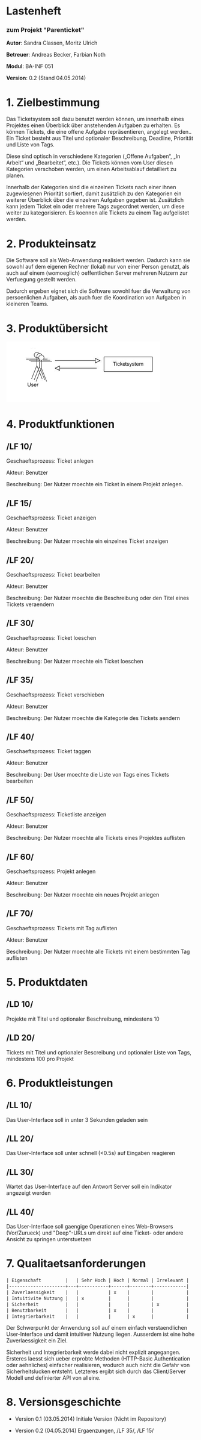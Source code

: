# Lastenheft
### zum Projekt "Parenticket"

**Autor**: Sandra Classen, Moritz Ulrich

**Betreuer**: Andreas Becker, Farbian Noth

**Modul**: BA-INF 051

**Version**: 0.2 (Stand 04.05.2014)

# 1. Zielbestimmung

  Das Ticketsystem soll dazu benutzt werden können, um innerhalb eines
  Projektes einen Überblick über anstehenden Aufgaben zu erhalten. Es
  können Tickets, die eine offene Aufgabe repräsentieren, angelegt
  werden.. Ein Ticket besteht aus Titel und optionaler Beschreibung,
  Deadline, Priorität und Liste von Tags.

  Diese sind optisch in verschiedene Kategorien („Offene Aufgaben“,
  „In Arbeit“ und „Bearbeitet“, etc.). Die Tickets können vom User
  diesen Kategorien verschoben werden, um einen Arbeitsablauf
  detailliert zu planen.

  Innerhalb der Kategorien sind die einzelnen Tickets nach einer ihnen
  zugewiesenen Priorität sortiert, damit zusätzlich zu den Kategorien
  ein weiterer Überblick über die einzelnen Aufgaben gegeben ist.
  Zusätzlich kann jedem Ticket ein oder mehrere Tags zugeordnet werden, um
  diese weiter zu kategorisieren. Es koennen alle Tickets zu einem Tag
  aufgelistet werden.

# 2. Produkteinsatz

  Die Software soll als Web-Anwendung realisiert werden. Dadurch kann
  sie sowohl auf dem eigenen Rechner (lokal) nur von einer Person
  genutzt, als auch auf einem (womoeglich) oeffentlichen Server
  mehreren Nutzern zur Verfuegung gestellt werden.

  Dadurch ergeben eignet sich die Software sowohl fuer die Verwaltung
  von persoenlichen Aufgaben, als auch fuer die Koordination von
  Aufgaben in kleineren Teams.

# 3. Produktübersicht

![Produktübersicht](./target-group.png)

# 4. Produktfunktionen

## /LF 10/

Geschaeftsprozess: Ticket anlegen

Akteur: Benutzer

Beschreibung: Der Nutzer moechte ein Ticket in einem Projekt anlegen.

## /LF 15/

Geschaeftsprozess: Ticket anzeigen

Akteur: Benutzer

Beschreibung: Der Nutzer moechte ein einzelnes Ticket anzeigen

## /LF 20/

Geschaeftsprozess: Ticket bearbeiten

Akteur: Benutzer

Beschreibung: Der Nutzer moechte die Beschreibung oder den Titel eines
Tickets veraendern

## /LF 30/

Geschaeftsprozess: Ticket loeschen

Akteur: Benutzer

Beschreibung: Der Nutzer moechte ein Ticket loeschen

## /LF 35/

Geschaeftsprozess: Ticket verschieben

Akteur: Benutzer

Beschreibung: Der Nutzer moechte die Kategorie des Tickets aendern

## /LF 40/

Geschaeftsprozess: Ticket taggen

Akteur: Benutzer

Beschreibung: Der User moechte die Liste von Tags eines Tickets bearbeiten

## /LF 50/

Geschaeftsprozess: Ticketliste anzeigen

Akteur: Benutzer

Beschreibung: Der Nutzer moechte alle Tickets eines Projektes auflisten

## /LF 60/

Geschaeftsprozess: Projekt anlegen

Akteur: Benutzer

Beschreibung: Der Nutzer moechte ein neues Projekt anlegen

## /LF 70/

Geschaeftsprozess: Tickets mit Tag auflisten

Akteur: Benutzer

Beschreibung: Der Nutzer moechte alle Tickets mit einem bestimmten Tag auflisten

# 5. Produktdaten

## /LD 10/
  Projekte mit Titel und optionaler Beschreibung, mindestens 10

## /LD 20/
  Tickets mit Titel und optionaler Bescreibung und optionaler Liste
  von Tags, mindestens 100 pro Projekt

# 6. Produktleistungen

## /LL 10/

  Das User-Interface soll in unter 3 Sekunden geladen sein

## /LL 20/

  Das User-Interface soll unter schnell (<0.5s) auf Eingaben reagieren

## /LL 30/

  Wartet das User-Interface auf den Antwort Server soll ein Indikator
  angezeigt werden

## /LL 40/

  Das User-Interface soll gaengige Operationen eines Web-Browsers
  (Vor/Zurueck) und "Deep"-URLs um direkt auf eine
  Ticket- oder andere Ansicht zu springen unterstuetzen

# 7. Qualitaetsanforderungen

    | Eigenschaft         |   | Sehr Hoch | Hoch | Normal | Irrelevant |
    |---------------------+---+-----------+------+--------+------------|
    | Zuverlaessigkeit    |   |           | x    |        |            |
    | Intuitivite Nutzung |   | x         |      |        |            |
    | Sicherheit          |   |           |      |        | x          |
    | Benutzbarkeit       |   |           | x    |        |            |
    | Integrierbarkeit    |   |           |      | x      |            |

  Der Schwerpunkt der Anwendung soll auf einem einfach verstaendlichen
  User-Interface und damit intuitiver Nutzung liegen. Ausserdem ist
  eine hohe Zuverlaessigkeit ein Ziel.

  Sicherheit und Integrierbarkeit werde dabei nicht explizit
  angegangen. Ersteres laesst sich ueber erprobte Methoden (HTTP-Basic
  Authentication oder aehnliches) einfacher realisieren, wodurch auch
  nicht die Gefahr von Sicherheitslucken entsteht. Letzteres ergibt
  sich durch das Client/Server Modell und definierter API von alleine.

# 8. Versionsgeschichte

* Version 0.1 (03.05.2014)
  Initiale Version (Nicht im Repository)
  
* Version 0.2 (04.05.2014)
  Ergaenzungen, /LF 35/, /LF 15/
